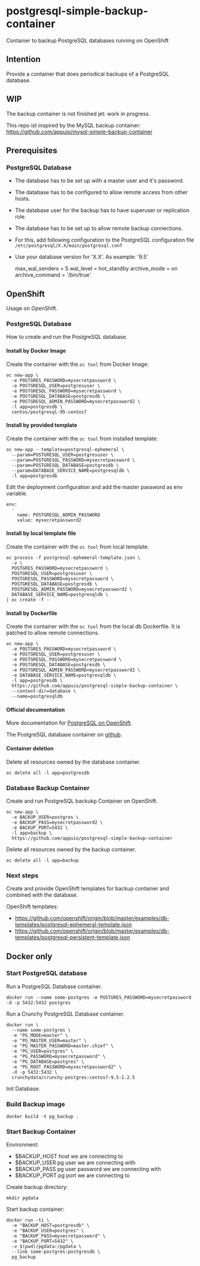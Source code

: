 # postgresql-simple-backup-container
Container to backup PostgreSQL databases running on OpenShift

## Intention
Provide a container that does periodical backups of a PostgreSQL database.

## WIP
The backup container is not finished jet: work in progress.

This repo ist inspired by the MySQL backup container: https://github.com/appuio/mysql-simple-backup-container

## Prerequisites

### PostgreSQL Database
* The database has to be set up with a master user and it's password.
* The database has to be configured to allow remote access from other hosts.
* The database user for the backup has to have superuser or replication role.
* The database has to be set up to allow remote backup connections.
 * For this, add following configuration to the PostgreSQL configuration file `/etc/postgresql/X.X/main/postgresql.conf`
 * Use your database version for 'X.X'. As example: '9.5'


    max_wal_senders = 5
    wal_level = hot_standby
    archive_mode = on
    archive_command = '/bin/true'

## OpenShift
Usage on OpenShift.

### PostgreSQL Database
How to create and run the PostgreSQL database.

#### Install by Docker Image
Create the container with the `oc tool` from Docker Image:

    oc new-app \
      -e POSTGRES_PASSWORD=mysecretpassword \
      -e POSTGRESQL_USER=postgresuser \
      -e POSTGRESQL_PASSWORD=mysecretpassword \
      -e POSTGRESQL_DATABASE=postgresdb \
      -e POSTGRESQL_ADMIN_PASSWORD=mysecretpassword2 \
      -l app=postgresdb \
      centos/postgresql-95-centos7

#### Install by provided template
Create the container with the `oc tool` from installed template:

    oc new-app --template=postgresql-ephemeral \
      --param=POSTGRESQL_USER=postgresuser \
      --param=POSTGRESQL_PASSWORD=mysecretpassword \
      --param=POSTGRESQL_DATABASE=postgresdb \
      --param=DATABASE_SERVICE_NAME=postgresqldb \
      -l app=postgresdb

Edit the deployment configuration and add the master password as env variable.

    env:
      -
        name: POSTGRESQL_ADMIN_PASSWORD
        value: mysecretpassword2

#### Install by local template file
Create the container with the `oc tool` from local template:

    oc process -f postgresql-ephemeral-template.json \
      -v \
      POSTGRES_PASSWORD=mysecretpassword \
      POSTGRESQL_USER=postgresuser \
      POSTGRESQL_PASSWORD=mysecretpassword \
      POSTGRESQL_DATABASE=postgresdb \
      POSTGRESQL_ADMIN_PASSWORD=mysecretpassword2 \
      DATABASE_SERVICE_NAME=postgresqldb \
    | oc create -f -

#### Install by Dockerfile
Create the container with the `oc tool` from the local db Dockerfile. It is patched to allow remote connections.

    oc new-app \
      -e POSTGRES_PASSWORD=mysecretpassword \
      -e POSTGRESQL_USER=postgresuser \
      -e POSTGRESQL_PASSWORD=mysecretpassword \
      -e POSTGRESQL_DATABASE=postgresdb \
      -e POSTGRESQL_ADMIN_PASSWORD=mysecretpassword2 \
      -e DATABASE_SERVICE_NAME=postgresqldb \
      -l app=postgresdb \
      https://github.com/appuio/postgresql-simple-backup-container \
      --context-dir=database \
      --name=postgresqldb

#### Official documentation
More documentation for [PostgreSQL on OpenShift](https://docs.openshift.org/latest/using_images/db_images/postgresql.html).

The PostgreSQL database container on [github](https://github.com/sclorg/postgresql-container).

#### Container deletion
Delete all resources owned by the database container.

    oc delete all -l app=postgresdb

### Database Backup Container
Create and run PostgreSQL backukp Container on OpenShift.

    oc new-app \
      -e BACKUP_USER=postgres \
      -e BACKUP_PASS=mysecretpassword2 \
      -e BACKUP_PORT=5432 \
      -l app=backup \
      https://github.com/appuio/postgresql-simple-backup-container

Delete all resources owned by the backup container.

    oc delete all -l app=backup

### Next steps

Create and provide OpenShift templates for backup container and combined with the database.

OpenShift templates:

* https://github.com/openshift/origin/blob/master/examples/db-templates/postgresql-ephemeral-template.json
* https://github.com/openshift/origin/blob/master/examples/db-templates/postgresql-persistent-template.json


## Docker only

### Start PostgreSQL database
Run a PostgreSQL Database container.

    docker run --name some-postgres -e POSTGRES_PASSWORD=mysecretpassword -d -p 5432:5432 postgres

Run a Crunchy PostgreSQL Database container.

    docker run \
      --name some-postgres \
      -e "PG_MODE=master" \
      -e "PG_MASTER_USER=master" \
      -e "PG_MASTER_PASSWORD=master.chief" \
      -e "PG_USER=postgres" \
      -e "PG_PASSWORD=mysecretpassword" \
      -e "PG_DATABASE=postgres" \
      -e "PG_ROOT_PASSWORD=mysecretpassword2" \
      -d -p 5432:5432 \
      crunchydata/crunchy-postgres:centos7-9.5-1.2.5

Init Database.

### Build Backup image

    docker build -t pg_backup .

### Start Backup Container

Environment:
* $BACKUP_HOST host we are connecting to
* $BACKUP_USER pg user we are connecting with
* $BACKUP_PASS pg user password we are connecting with
* $BACKUP_PORT pg port we are connecting to

Create backup directory:

    mkdir pgdata

Start backup container:

    docker run -ti \
      -e "BACKUP_HOST=postgresdb" \
      -e "BACKUP_USER=postgres" \
      -e "BACKUP_PASS=mysecretpassword" \
      -e "BACKUP_PORT=5432" \
      -v $(pwd)/pgdata:/pgdata \
      --link some-postgres:postgresdb \
      pg_backup
